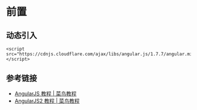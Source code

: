# 前置

## 动态引入

```
<script src="https://cdnjs.cloudflare.com/ajax/libs/angular.js/1.7.7/angular.min.js"></script>
```

## 参考链接

* [AngularJS 教程 | 菜鸟教程](https://www.runoob.com/angularjs/angularjs-tutorial.html)
* [AngularJS2 教程 | 菜鸟教程](https://www.runoob.com/angularjs2/angularjs2-tutorial.html)
